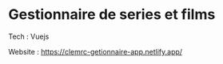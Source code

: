# Gestionnaire de series et films

Tech : Vuejs

Website : https://clemrc-getionnaire-app.netlify.app/
